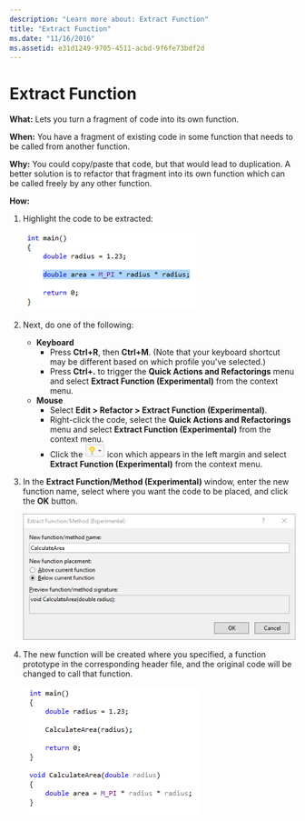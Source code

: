 ```yaml
---
description: "Learn more about: Extract Function"
title: "Extract Function"
ms.date: "11/16/2016"
ms.assetid: e31d1249-9705-4511-acbd-9f6fe73bdf2d
---
```

# Extract Function

**What:** Lets you turn a fragment of code into its own function.

**When:** You have a fragment of existing code in some function that needs to be called from another function.

**Why:** You could copy/paste that code, but that would lead to duplication.  A better solution is to refactor that fragment into its own function which can be called freely by any other function.

**How:**

1. Highlight the code to be extracted:

   ![Screenshot showing highlighted code.](images/extractfunction_highlight.png)

1. Next, do one of the following:
   * **Keyboard**
     * Press **Ctrl+R**, then **Ctrl+M**.  (Note that your keyboard shortcut may be different based on which profile you've selected.)
     * Press **Ctrl+.** to trigger the **Quick Actions and Refactorings** menu and select **Extract Function (Experimental)** from the context menu.
   * **Mouse**
     * Select **Edit > Refactor > Extract Function (Experimental)**.
     * Right-click the code, select the **Quick Actions and Refactorings** menu and select **Extract Function (Experimental)** from the context menu.
     * Click the ![Lightbulb.](images/bulb.png) icon which appears in the left margin and select **Extract Function (Experimental)** from the context menu.

1. In the **Extract Function/Method (Experimental)** window, enter the new function name, select where you want the code to be placed, and click the **OK** button.

   ![Extract function dialog.](images/extractfunction_dialog.png)

1. The new function will be created where you specified, a function prototype in the corresponding header file, and the original code will be changed to call that function.

   ![Extract function result.](images/extractfunction_result.png)
